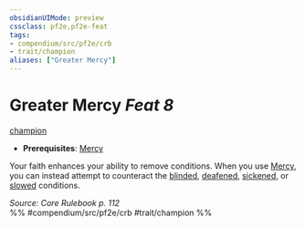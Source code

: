 ```yaml
---
obsidianUIMode: preview
cssclass: pf2e,pf2e-feat
tags:
- compendium/src/pf2e/crb
- trait/champion
aliases: ["Greater Mercy"]
---
```

# Greater Mercy  *Feat 8*  
[champion](../../Rules/traits/champion.md)  

- **Prerequisites**: [Mercy](mercy.md)

Your faith enhances your ability to remove conditions. When you use [Mercy](mercy.md), you can instead attempt to counteract the [blinded](../../Rules/conditions.md#Blinded), [deafened](../../Rules/conditions.md#Deafened), [sickened](../../Rules/conditions.md#Sickened), or [slowed](../../Rules/conditions.md#Slowed) conditions.

*Source: Core Rulebook p. 112*  
%% #compendium/src/pf2e/crb #trait/champion %%